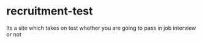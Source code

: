 # recruitment-test
Its a site which takes on test whether you are going to pass in job interview or not
